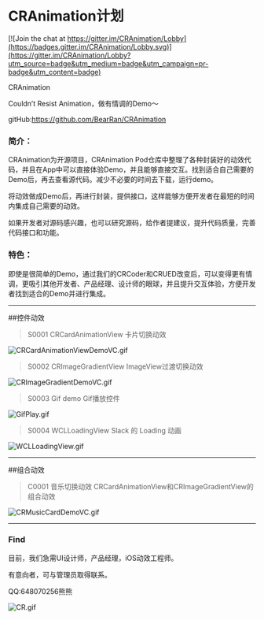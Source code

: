 # CRAnimation计划

[![Join the chat at https://gitter.im/CRAnimation/Lobby](https://badges.gitter.im/CRAnimation/Lobby.svg)](https://gitter.im/CRAnimation/Lobby?utm_source=badge&utm_medium=badge&utm_campaign=pr-badge&utm_content=badge)

CRAnimation

Couldn’t Resist Animation，做有情调的Demo～

gitHub:<https://github.com/BearRan/CRAnimation>

### 简介：

CRAnimation为开源项目，CRAnimation Pod仓库中整理了各种封装好的动效代码，并且在App中可以直接体验Demo，并且能够直接交互。找到适合自己需要的Demo后，再去查看源代码。减少不必要的时间去下载，运行demo。

将动效做成Demo后，再进行封装，提供接口，这样能够方便开发者在最短的时间内集成自己需要的动效。

如果开发者对源码感兴趣，也可以研究源码，给作者提建议，提升代码质量，完善代码接口和功能。

### 特色：

即使是很简单的Demo，通过我们的CRCoder和CRUED改变后，可以变得更有情调，更吸引其他开发者、产品经理、设计师的眼球，并且提升交互体验，方便开发者找到适合的Demo并进行集成。

---
##控件动效

>S0001
CRCardAnimationView
卡片切换动效

![CRCardAnimationViewDemoVC.gif](Example/CRAnimation/Demo/WidgetDemo/S0001_CRCardAnimationViewDemo/CRCardAnimationViewDemoVC.gif)

>S0002
CRImageGradientView
ImageView过渡切换动效

![CRImageGradientDemoVC.gif](Example/CRAnimation/Demo/WidgetDemo/S0002_CRImageGradientViewDemo/CRImageGradientDemoVC.gif)

>S0003
Gif demo
Gif播放控件

![GifPlay.gif](Example/CRAnimation/Demo/WidgetDemo/S0003_GifDemo/GifPlay.gif)

>S0004
WCLLoadingView
Slack 的 Loading 动画

![WCLLoadingView.gif](Example/CRAnimation/Demo/WidgetDemo/S0004_WCLLoadingView/WCLLoadingView.gif)

---
##组合动效

>C0001
音乐切换动效
CRCardAnimationView和CRImageGradientView的组合动效

![CRMusicCardDemoVC.gif](Example/CRAnimation/Demo/MixDemo/C0001_CRMusicCardDemo/CRMusicCardDemoVC.gif)

---
### Find

目前，我们急需UI设计师，产品经理，iOS动效工程师。

有意向者，可与管理员取得联系。

QQ:648070256熊熊

![CR.gif](READMEResource/CRPerformance.gif)

